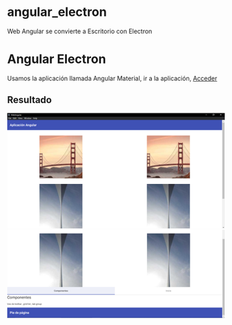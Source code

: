 # angular_electron
Web Angular se convierte a Escritorio con Electron


# Angular Electron


Usamos la aplicación llamada Angular Material, ir a la aplicación, <a href="https://angularmaterialyei.netlify.app/"> Acceder</a>





## Resultado

<img src="IMG/electron1.PNG">

<img src="IMG/electron2.PNG">
